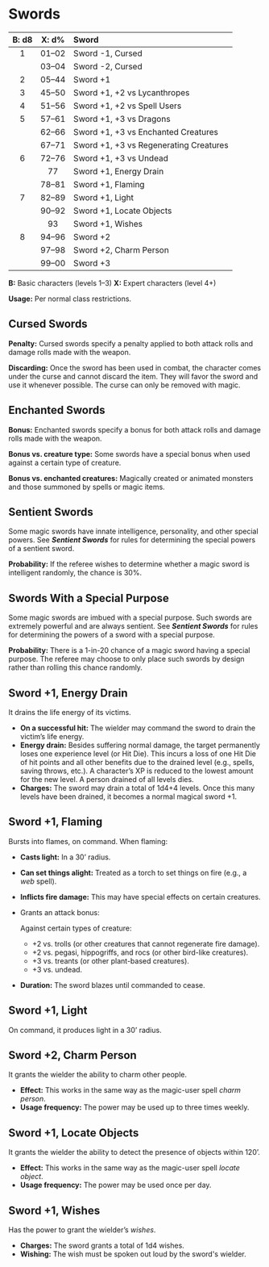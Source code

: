 # Swords

| B: d8 | X: d% | Sword                                                        |
| :---: | :---: | :----------------------------------------------------------- |
|   1   | 01–02 | Sword -1, Cursed                                             |
|       | 03–04 | Sword -2, Cursed                                             |
|   2   | 05–44 | Sword +1                                                     |
|   3   | 45–50 | Sword +1, +2 vs Lycanthropes |
|   4   | 51–56 | Sword +1, +2 vs Spell Users                                  |
|   5   | 57–61 | Sword +1, +3 vs Dragons |
|       | 62–66 | Sword +1, +3 vs Enchanted Creatures                          |
|       | 67–71 | Sword +1, +3 vs Regenerating Creatures                       |
|   6   | 72–76 | Sword +1, +3 vs Undead |
|       |  77   | Sword +1, Energy Drain                                       |
|       | 78–81 | Sword +1, Flaming                                            |
|   7   | 82–89 | Sword +1, Light                                              |
|       | 90–92 | Sword +1, Locate Objects                                     |
|       |  93   | Sword +1, Wishes                                             |
|   8   | 94–96 | Sword +2                                                     |
|       | 97–98 | Sword +2, Charm Person                                       |
|       | 99–00 | Sword +3                                                     |

**B:** Basic characters (levels 1–3)
**X:** Expert characters (level 4+)

**Usage:** Per normal class restrictions.

## Cursed Swords

**Penalty:** Cursed swords specify a penalty applied to both attack rolls and damage rolls made with the weapon.

**Discarding:** Once the sword has been used in combat, the character comes under the curse and cannot discard the item. They will favor the sword and use it whenever possible. The curse can only be removed with magic.

## Enchanted Swords

**Bonus:** Enchanted swords specify a bonus for both attack rolls and damage rolls made with the weapon.

**Bonus vs. creature type:** Some swords have a special bonus when used against a certain type of creature.

**Bonus vs. enchanted creatures:** Magically created or animated monsters and those summoned by spells or magic items.

## Sentient Swords

Some magic swords have innate intelligence, personality, and other special powers. See ***Sentient Swords*** for rules for determining the special powers of a sentient sword.

**Probability:** If the referee wishes to determine whether a magic sword is intelligent randomly, the chance is 30%.

## Swords With a Special Purpose

Some magic swords are imbued with a special purpose. Such swords are extremely powerful and are always sentient. See ***Sentient Swords*** for rules for determining the powers of a sword with a special purpose.

**Probability:** There is a 1-in-20 chance of a magic sword having a special purpose. The referee may choose to only place such swords by design rather than rolling this chance randomly.

## Sword +1, Energy Drain

It drains the life energy of its victims.

- **On a successful hit:** The wielder may command the sword to drain the victim’s life energy.
- **Energy drain:** Besides suffering normal damage, the target permanently loses one experience level (or Hit Die). This incurs a loss of one Hit Die of hit points and all other benefits due to the drained level (e.g., spells, saving throws, etc.). A character’s XP is reduced to the lowest amount for the new level. A person drained of all levels dies.
- **Charges:** The sword may drain a total of 1d4+4 levels. Once this many levels have been drained, it becomes a normal magical sword +1.

## Sword +1, Flaming

Bursts into flames, on command. When flaming:

- **Casts light:** In a 30’ radius.

- **Can set things alight:** Treated as a torch to set things on fire (e.g., a *web* spell).

- **Inflicts fire damage:** This may have special effects on certain creatures.

- Grants an attack bonus:

   

  Against certain types of creature:

  - +2 vs. trolls (or other creatures that cannot regenerate fire damage).
  - +2 vs. pegasi, hippogriffs, and rocs (or other bird-like creatures).
  - +3 vs. treants (or other plant-based creatures).
  - +3 vs. undead.

- **Duration:** The sword blazes until commanded to cease.

## Sword +1, Light

On command, it produces light in a 30’ radius.

## Sword +2, Charm Person

It grants the wielder the ability to charm other people.

- **Effect:** This works in the same way as the magic-user spell *charm person*.
- **Usage frequency:** The power may be used up to three times weekly.

## Sword +1, Locate Objects

It grants the wielder the ability to detect the presence of objects within 120’.

- **Effect:** This works in the same way as the magic-user spell *locate object*.
- **Usage frequency:** The power may be used once per day.

## Sword +1, Wishes

Has the power to grant the wielder’s *wishes*.

- **Charges:** The sword grants a total of 1d4 wishes.
- **Wishing:** The wish must be spoken out loud by the sword's wielder.